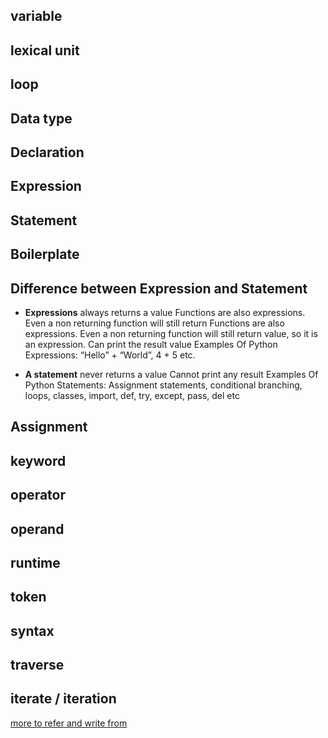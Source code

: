 ## variable 
## lexical unit

## loop


## Data type

## Declaration 

## Expression

## Statement 

## Boilerplate 

## Difference between Expression and Statement
- **Expressions** always returns a value
Functions are also expressions. Even a non returning function will still return
Functions are also expressions. Even a non returning function will still return value, so it is an expression.
Can print the result value
Examples Of Python Expressions: “Hello” + “World”, 4 + 5 etc.

- **A statement** never returns a value
Cannot print any result
Examples Of Python Statements: Assignment statements, conditional branching, loops, classes, import, def, try, except, pass, del etc

## Assignment

## keyword

## operator 

## operand

## runtime 


## token 

## syntax 


## traverse

## iterate / iteration
[more to refer and write from](https://hackr.io/blog/programming-terms-definitions-for-beginners)
